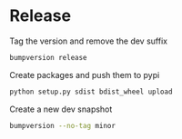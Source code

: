# Release

Tag the version and remove the dev suffix

```bash
bumpversion release
```

Create packages and push them to pypi
```bash
python setup.py sdist bdist_wheel upload
```

Create a new dev snapshot
```bash
bumpversion --no-tag minor
```
